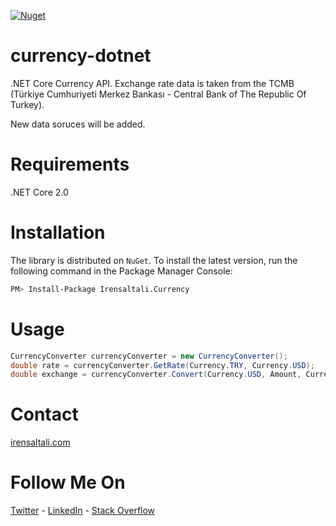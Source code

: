 [![Nuget](https://img.shields.io/nuget/v/Irensaltali.Currency.svg)](https://www.nuget.org/packages/Irensaltali.Currency)

# currency-dotnet
.NET Core Currency API. Exchange rate data is taken from the TCMB (Türkiye Cumhuriyeti Merkez Bankası - Central Bank of The Republic Of Turkey). 

New data soruces will be added.

# Requirements

.NET Core 2.0


# Installation
The library is distributed on `NuGet`. To install the latest version, run the following command in the Package Manager Console: 
```sh
PM> Install-Package Irensaltali.Currency
```

# Usage

```csharp
CurrencyConverter currencyConverter = new CurrencyConverter();
double rate = currencyConverter.GetRate(Currency.TRY, Currency.USD);
double exchange = currencyConverter.Convert(Currency.USD, Amount, Currency.TRY) 
```

# Contact
[irensaltali.com](https://irensaltali.com "İren SALTALI Blog")

# Follow Me On
[Twitter](https://twitter.com/irensaltali) - [LinkedIn](https://linkedin.com/in/irensaltali) - [Stack Overflow](https://stackoverflow.com/users/3453221/iren)
